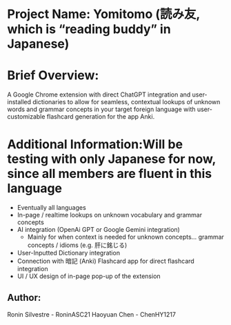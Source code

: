 # Project Name: Yomitomo (読み友, which is “reading buddy” in Japanese)

# Brief Overview:
A Google Chrome extension with direct ChatGPT integration and user-installed dictionaries to allow for seamless, contextual lookups of unknown words and grammar concepts in your target foreign language with user-customizable flashcard generation for the app Anki.

# Additional Information:Will be testing with only Japanese for now, since all members are fluent in this language
- Eventually all languages
- In-page / realtime lookups on unknown vocabulary and grammar concepts
- AI integration (OpenAi GPT or Google Gemini integration)
  - Mainly for when context is needed for unknown concepts… grammar concepts / idioms (e.g. 肝に銘じる)
- User-Inputted Dictionary integration
- Connection with 暗記 (Anki) Flashcard app for direct flashcard integration
- UI / UX design of in-page pop-up of the extension 

## Author: 
Ronin Silvestre - RoninASC21
Haoyuan Chen - ChenHY1217
